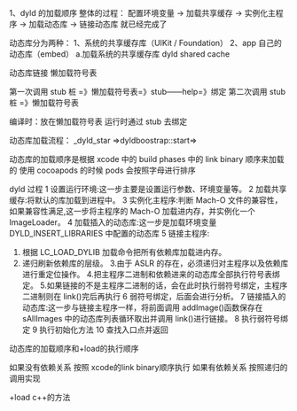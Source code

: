 1、dyld 的加载顺序
整体的过程：
配置环境变量 -> 加载共享缓存 -> 实例化主程序 -> 加载动态库 -> 链接动态库 就已经完成了

动态库分为两种：
1、系统的共享缓存库（UIKit / Foundation）
2、app 自己的动态库（embed）
a.加载系统的共享缓存库
dyld shared cache

动态库链接
懒加载符号表

第一次调用
stub 桩 =》懒加载符号表=》stub——help=》绑定
第二次调用
stub 桩 =》懒加载符号表

编译时：放在懒加载符号表
运行时通过 stub 去绑定

动态库加载流程：
\_dyld_star =>dyldboostrap::start=>

动态库的加载顺序是根据 xcode 中的 build phases 中的 link binary 顺序来加载的
使用 cocoapods 的时候 pods 会按照字母进行排序

dyld 过程
1 设置运行环境:这一步主要是设置运行参数、环境变量等。
2 加载共享缓存:将默认的库加载到进程中。
3 实例化主程序:判断 Mach-O 文件的兼容性，如果兼容性满足,这一步将主程序的 Mach-O 加载进内存，并实例化一个 ImageLoader。
4 加载插入的动态库:这一步是加载环境变量 DYLD_INSERT_LIBRARIES 中配置的动态库
5 链接主程序:

1. 根据 LC_LOAD_DYLIB 加载命令把所有依赖库加载进内存。
2. 递归刷新依赖库的层级。 3.由于 ASLR 的存在，必须递归对主程序以及依赖库进行重定位操作。 4.把主程序二进制和依赖进来的动态库全部执行符号表绑定。 5.如果链接的不是主程序二进制的话，会在此时执行弱符号绑定，主程序二进制则在 link()完后再执行
   6 弱符号绑定，后面会进行分析。
   7 链接插入的动态库:这一步与链接主程序一样，将前面调用 addImage()函数保存在 sAllImages 中的动态库列表循环取出并调用 link()进行链接。
   8 执行弱符号绑定
   9 执行初始化方法
   10 查找入口点并返回


动态库的加载顺序和+load的执行顺序

如果没有依赖关系 按照 xcode的link binary顺序执行
如果有依赖关系 按照递归的调用实现

+load  c++的方法